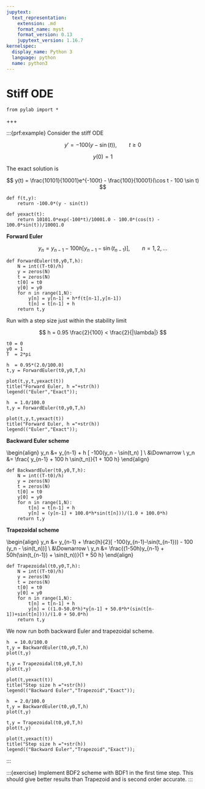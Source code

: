 ```yaml
---
jupytext:
  text_representation:
    extension: .md
    format_name: myst
    format_version: 0.13
    jupytext_version: 1.16.7
kernelspec:
  display_name: Python 3
  language: python
  name: python3
---
```


# Stiff ODE

```{code-cell} ipython3
from pylab import *
```

+++

:::{prf:example}
Consider the stiff ODE

$$
y' = -100(y - \sin(t)), \qquad t \ge 0
$$

$$
y(0) = 1
$$

The exact solution is

$$
y(t) = \frac{10101}{10001}e^{-100t} - \frac{100}{10001}(\cos t - 100 \sin t)
$$

```{code-cell} ipython3
def f(t,y):
    return -100.0*(y - sin(t))

def yexact(t):
    return 10101.0*exp(-100*t)/10001.0 - 100.0*(cos(t) - 100.0*sin(t))/10001.0
```

**Forward Euler**

$$
y_n = y_{n-1} - 100 h [ y_{n-1} - \sin(t_{n-1})], \qquad n=1,2,\ldots
$$

```{code-cell} ipython3
def ForwardEuler(t0,y0,T,h):
    N = int((T-t0)/h)
    y = zeros(N)
    t = zeros(N)
    t[0] = t0
    y[0] = y0
    for n in range(1,N):
        y[n] = y[n-1] + h*f(t[n-1],y[n-1])
        t[n] = t[n-1] + h
    return t,y
```

Run with a step size just within the stability limit

$$
h = 0.95 \frac{2}{100} < \frac{2}{|\lambda|}
$$

```{code-cell} ipython3
t0 = 0
y0 = 1
T  = 2*pi

h  = 0.95*(2.0/100.0)
t,y = ForwardEuler(t0,y0,T,h)

plot(t,y,t,yexact(t))
title("Forward Euler, h ="+str(h))
legend(("Euler","Exact"));
```

```{code-cell} ipython3
h  = 1.0/100.0
t,y = ForwardEuler(t0,y0,T,h)

plot(t,y,t,yexact(t))
title("Forward Euler, h ="+str(h))
legend(("Euler","Exact"));
```

**Backward Euler scheme**

\begin{align}
y_n &= y_{n-1} + h [ -100(y_n - \sin(t_n) ] \\
&\Downarrow \\
y_n &= \frac{ y_{n-1} + 100 h \sin(t_n)}{1 + 100 h}
\end{align}

```{code-cell} ipython3
def BackwardEuler(t0,y0,T,h):
    N = int((T-t0)/h)
    y = zeros(N)
    t = zeros(N)
    t[0] = t0
    y[0] = y0
    for n in range(1,N):
        t[n] = t[n-1] + h
        y[n] = (y[n-1] + 100.0*h*sin(t[n]))/(1.0 + 100.0*h)
    return t,y
```

**Trapezoidal scheme**

\begin{align}
y_n &= y_{n-1} + \frac{h}{2}[ -100(y_{n-1}-\sin(t_{n-1})) - 100 (y_n - \sin(t_n))] \\
&\Downarrow \\
y_n &= \frac{(1-50h)y_{n-1} + 50h(\sin(t_{n-1}) + \sin(t_n))}{1 + 50 h}
\end{align}

```{code-cell} ipython3
def Trapezoidal(t0,y0,T,h):
    N = int((T-t0)/h)
    y = zeros(N)
    t = zeros(N)
    t[0] = t0
    y[0] = y0
    for n in range(1,N):
        t[n] = t[n-1] + h
        y[n] = ((1.0-50.0*h)*y[n-1] + 50.0*h*(sin(t[n-1])+sin(t[n])))/(1.0 + 50.0*h)
    return t,y
```

We now run both backward Euler and trapezoidal scheme.

```{code-cell} ipython3
h  = 10.0/100.0
t,y = BackwardEuler(t0,y0,T,h)
plot(t,y)

t,y = Trapezoidal(t0,y0,T,h)
plot(t,y)

plot(t,yexact(t))
title("Step size h ="+str(h))
legend(("Backward Euler","Trapezoid","Exact"));
```

```{code-cell} ipython3
h  = 2.0/100.0
t,y = BackwardEuler(t0,y0,T,h)
plot(t,y)

t,y = Trapezoidal(t0,y0,T,h)
plot(t,y)

plot(t,yexact(t))
title("Step size h ="+str(h))
legend(("Backward Euler","Trapezoid","Exact"));
```
:::

:::{exercise}
Implement BDF2 scheme with BDF1 in the first time step. This should give better results than Trapezoid and is second order accurate.
:::
